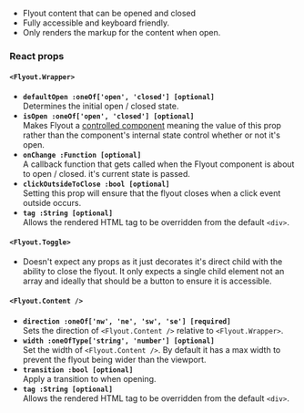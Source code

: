 * Flyout content that can be opened and closed
* Fully accessible and keyboard friendly.
* Only renders the markup for the content when open.

### React props

#### `<Flyout.Wrapper>`
* **`defaultOpen :oneOf['open', 'closed'] [optional]`**  
Determines the initial open / closed state.
* **`isOpen :oneOf['open', 'closed'] [optional]`**  
Makes Flyout a [controlled component](https://facebook.github.io/react/docs/forms.html#controlled-components)
meaning the value of this prop rather than the component's
internal state control whether or not it's open.
* **`onChange :Function [optional]`**  
A callback function that gets called when the Flyout component is about to open / closed. it's current state is passed.
* **`clickOutsideToClose :bool [optional]`**  
Setting this prop will ensure that the flyout closes when
a click event outside occurs.
* **`tag :String [optional]`**  
Allows the rendered HTML tag to be overridden from the default `<div>`.

#### `<Flyout.Toggle>`
* Doesn't expect any props as it just decorates it's direct child with the ability to close the flyout.
It only expects a single child element not an array and ideally that should be a button to ensure it is accessible.

#### `<Flyout.Content />`
* **`direction :oneOf['nw', 'ne', 'sw', 'se'] [required]`**  
Sets the direction of `<Flyout.Content />` relative to
`<Flyout.Wrapper>`.
* **`width :oneOfType['string', 'number'] [optional]`**  
Set the width of `<Flyout.Content />`.  By default it has a max width to prevent the flyout being wider than the viewport.
* **`transition :bool [optional]`**  
Apply a transition to when opening.
* **`tag :String [optional]`**  
Allows the rendered HTML tag to be overridden from the default `<div>`.
